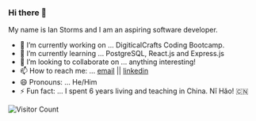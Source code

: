 ### Hi there 👋


My name is Ian Storms and I am an aspiring software developer. 
- 🔭 I’m currently working on ... DigiticalCrafts Coding Bootcamp.
- 🌱 I’m currently learning ... PostgreSQL, React.js and Express.js
- 👯 I’m looking to collaborate on ... anything interesting!
- 📫 How to reach me: ... [email](ianstorms110@yahoo.com) || [linkedin](https://www.linkedin.com/in/ianstorms/)
- 😄 Pronouns: ... He/Him
- ⚡ Fun fact: ... I spent 6 years living and teaching in China. Nĭ Hăo! :cn:

![Visitor Count](https://profile-counter.glitch.me/{Stormy110}/count.svg)
